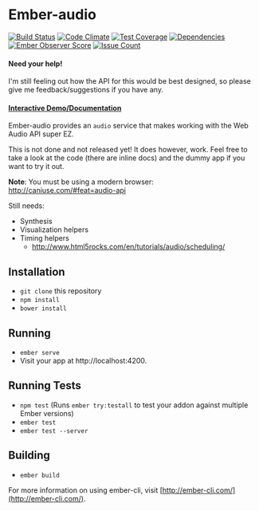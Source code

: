 # Ember-audio

[![Build Status](https://travis-ci.org/sethbrasile/ember-audio.svg?branch=master)](https://travis-ci.org/sethbrasile/ember-audio) [![Code Climate](https://codeclimate.com/github/sethbrasile/ember-audio/badges/gpa.svg)](https://codeclimate.com/github/sethbrasile/ember-audio) [![Test Coverage](https://codeclimate.com/github/sethbrasile/ember-audio/badges/coverage.svg)](https://codeclimate.com/github/sethbrasile/ember-audio/coverage) [![Dependencies](https://david-dm.org/sethbrasile/ember-audio.svg)](https://david-dm.org/sethbrasile/ember-audio) [![Ember Observer Score](http://emberobserver.com/badges/ember-audio.svg)](http://emberobserver.com/addons/ember-audio) [![Issue Count](https://codeclimate.com/github/sethbrasile/ember-audio/badges/issue_count.svg)](https://codeclimate.com/github/sethbrasile/ember-audio)

#### Need your help!
I'm still feeling out how the API for this would be best designed, so please give me feedback/suggestions if you have any.

#### [Interactive Demo/Documentation](http://sethbrasile.github.io/ember-audio)

Ember-audio provides an `audio` service that makes working with the Web
Audio API super EZ.

This is not done and not released yet! It does however, work. Feel free to take
a look at the code (there are inline docs) and the dummy app if you want to try
it out.

**Note**: You must be using a modern browser: http://caniuse.com/#feat=audio-api

Still needs:

- Synthesis
- Visualization helpers
- Timing helpers
    - http://www.html5rocks.com/en/tutorials/audio/scheduling/


## Installation

* `git clone` this repository
* `npm install`
* `bower install`

## Running

* `ember serve`
* Visit your app at http://localhost:4200.

## Running Tests

* `npm test` (Runs `ember try:testall` to test your addon against multiple Ember versions)
* `ember test`
* `ember test --server`

## Building

* `ember build`

For more information on using ember-cli, visit [http://ember-cli.com/](http://ember-cli.com/).
